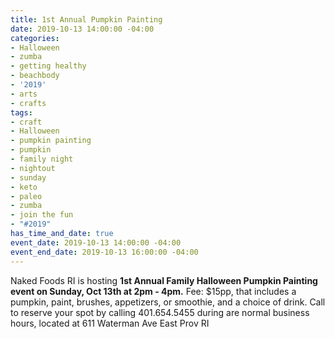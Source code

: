 ```yaml
---
title: 1st Annual Pumpkin Painting
date: 2019-10-13 14:00:00 -04:00
categories:
- Halloween
- zumba
- getting healthy
- beachbody
- '2019'
- arts
- crafts
tags:
- craft
- Halloween
- pumpkin painting
- pumpkin
- family night
- nightout
- sunday
- keto
- paleo
- zumba
- join the fun
- "#2019"
has_time_and_date: true
event_date: 2019-10-13 14:00:00 -04:00
event_end_date: 2019-10-13 16:00:00 -04:00
---
```


Naked Foods RI is hosting 
**1st Annual Family Halloween Pumpkin Painting event on Sunday, Oct 13th at 2pm - 4pm.** Fee: $15pp, that includes a pumpkin, paint, brushes, appetizers, or smoothie, and a choice of drink.
Call to reserve your spot by calling 401.654.5455 during are normal business hours, located at
611 Waterman Ave East Prov RI
